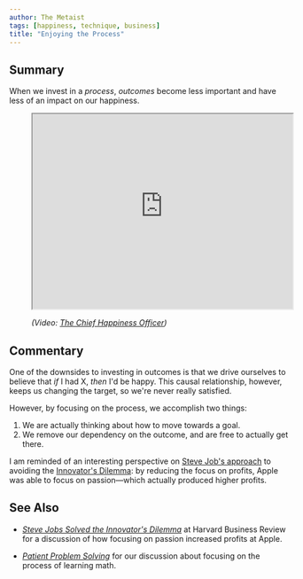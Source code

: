 ```yaml
---
author: The Metaist
tags: [happiness, technique, business]
title: "Enjoying the Process"
---
```


## Summary

<div class="entry-summary" markdown="1">

When we invest in a _process_, _outcomes_ become less important
and have less of an impact on our happiness.

</div>

<figure markdown="1">

<figcaption markdown="1">

<iframe src="http://arbejdsglaede.23video.com/v.ihtml?token=88a7d7f5e8977d0e22cddaf3f1520e60&photo%5fid=549744"
  width="470" height="352" allowfullscreen></iframe>
<address markdown="1">

(Video: [The Chief Happiness Officer](http://positivesharing.com/2010/01/srikumar-s-rao-at-our-2009-conference/))</address>

</figcaption>
</figure><!--more-->

## Commentary

One of the downsides to investing in outcomes is that we drive ourselves to believe
that _if_ I had X, _then_ I'd be happy. This causal relationship, however, keeps
us changing the target, so we're never really satisfied.

However, by focusing on the process, we accomplish two things:

1. We are actually thinking about how to move towards a goal.
2. We remove our dependency on the outcome, and are free to actually get there.

I am reminded of an interesting perspective on [Steve Job's approach][hbr-1] to avoiding
the [Innovator's Dilemma][wiki-1]: by reducing the focus on profits, Apple was able
to focus on passion&mdash;which actually produced higher profits.

## See Also

- <cite>[Steve Jobs Solved the Innovator's Dilemma][hbr-1]</cite>
  at <span class="vcard org fn">Harvard Business Review</span>
  for a discussion of how focusing on passion increased profits at Apple.

- <cite>[Patient Problem Solving][meta-1]</cite>
  for our discussion about focusing on the process of learning math.

[meta-1]: {{BLOG_URL}}/2011/11/patient-problem-solving.html
[hbr-1]: http://blogs.hbr.org/cs/2011/10/steve_jobs_solved_the_innovato.html
[wiki-1]: http://en.wikipedia.org/wiki/Disruptive_technology

